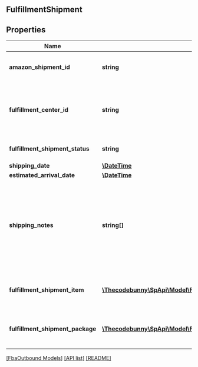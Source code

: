 ## FulfillmentShipment

## Properties

Name | Type | Description | Notes
------------ | ------------- | ------------- | -------------
**amazon_shipment_id** | **string** | A shipment identifier assigned by Amazon. |
**fulfillment_center_id** | **string** | An identifier for the fulfillment center that the shipment will be sent from. |
**fulfillment_shipment_status** | **string** | The current status of the shipment. |
**shipping_date** | [**\DateTime**](\DateTime.md) |  | [optional]
**estimated_arrival_date** | [**\DateTime**](\DateTime.md) |  | [optional]
**shipping_notes** | **string[]** | Provides additional insight into shipment timeline. Primairly used to communicate that actual delivery dates aren&#39;t available. | [optional]
**fulfillment_shipment_item** | [**\Thecodebunny\SpApi\Model\FbaOutbound\FulfillmentShipmentItem[]**](FulfillmentShipmentItem.md) | An array of fulfillment shipment item information. |
**fulfillment_shipment_package** | [**\Thecodebunny\SpApi\Model\FbaOutbound\FulfillmentShipmentPackage[]**](FulfillmentShipmentPackage.md) | An array of fulfillment shipment package information. | [optional]

[[FbaOutbound Models]](../) [[API list]](../../Api) [[README]](../../../README.md)
